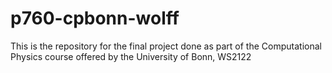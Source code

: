 # p760-cpbonn-wolff
This is the repository for the final project done as part of the Computational Physics course offered by the University of Bonn, WS2122
